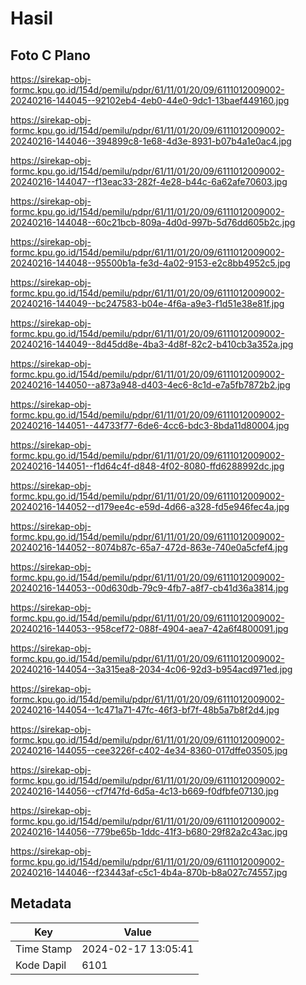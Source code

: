 # Hasil

## Foto C Plano

https://sirekap-obj-formc.kpu.go.id/154d/pemilu/pdpr/61/11/01/20/09/6111012009002-20240216-144045--92102eb4-4eb0-44e0-9dc1-13baef449160.jpg

https://sirekap-obj-formc.kpu.go.id/154d/pemilu/pdpr/61/11/01/20/09/6111012009002-20240216-144046--394899c8-1e68-4d3e-8931-b07b4a1e0ac4.jpg

https://sirekap-obj-formc.kpu.go.id/154d/pemilu/pdpr/61/11/01/20/09/6111012009002-20240216-144047--f13eac33-282f-4e28-b44c-6a62afe70603.jpg

https://sirekap-obj-formc.kpu.go.id/154d/pemilu/pdpr/61/11/01/20/09/6111012009002-20240216-144048--60c21bcb-809a-4d0d-997b-5d76dd605b2c.jpg

https://sirekap-obj-formc.kpu.go.id/154d/pemilu/pdpr/61/11/01/20/09/6111012009002-20240216-144048--95500b1a-fe3d-4a02-9153-e2c8bb4952c5.jpg

https://sirekap-obj-formc.kpu.go.id/154d/pemilu/pdpr/61/11/01/20/09/6111012009002-20240216-144049--bc247583-b04e-4f6a-a9e3-f1d51e38e81f.jpg

https://sirekap-obj-formc.kpu.go.id/154d/pemilu/pdpr/61/11/01/20/09/6111012009002-20240216-144049--8d45dd8e-4ba3-4d8f-82c2-b410cb3a352a.jpg

https://sirekap-obj-formc.kpu.go.id/154d/pemilu/pdpr/61/11/01/20/09/6111012009002-20240216-144050--a873a948-d403-4ec6-8c1d-e7a5fb7872b2.jpg

https://sirekap-obj-formc.kpu.go.id/154d/pemilu/pdpr/61/11/01/20/09/6111012009002-20240216-144051--44733f77-6de6-4cc6-bdc3-8bda11d80004.jpg

https://sirekap-obj-formc.kpu.go.id/154d/pemilu/pdpr/61/11/01/20/09/6111012009002-20240216-144051--f1d64c4f-d848-4f02-8080-ffd6288992dc.jpg

https://sirekap-obj-formc.kpu.go.id/154d/pemilu/pdpr/61/11/01/20/09/6111012009002-20240216-144052--d179ee4c-e59d-4d66-a328-fd5e946fec4a.jpg

https://sirekap-obj-formc.kpu.go.id/154d/pemilu/pdpr/61/11/01/20/09/6111012009002-20240216-144052--8074b87c-65a7-472d-863e-740e0a5cfef4.jpg

https://sirekap-obj-formc.kpu.go.id/154d/pemilu/pdpr/61/11/01/20/09/6111012009002-20240216-144053--00d630db-79c9-4fb7-a8f7-cb41d36a3814.jpg

https://sirekap-obj-formc.kpu.go.id/154d/pemilu/pdpr/61/11/01/20/09/6111012009002-20240216-144053--958cef72-088f-4904-aea7-42a6f4800091.jpg

https://sirekap-obj-formc.kpu.go.id/154d/pemilu/pdpr/61/11/01/20/09/6111012009002-20240216-144054--3a315ea8-2034-4c06-92d3-b954acd971ed.jpg

https://sirekap-obj-formc.kpu.go.id/154d/pemilu/pdpr/61/11/01/20/09/6111012009002-20240216-144054--1c471a71-47fc-46f3-bf7f-48b5a7b8f2d4.jpg

https://sirekap-obj-formc.kpu.go.id/154d/pemilu/pdpr/61/11/01/20/09/6111012009002-20240216-144055--cee3226f-c402-4e34-8360-017dffe03505.jpg

https://sirekap-obj-formc.kpu.go.id/154d/pemilu/pdpr/61/11/01/20/09/6111012009002-20240216-144056--cf7f47fd-6d5a-4c13-b669-f0dfbfe07130.jpg

https://sirekap-obj-formc.kpu.go.id/154d/pemilu/pdpr/61/11/01/20/09/6111012009002-20240216-144056--779be65b-1ddc-41f3-b680-29f82a2c43ac.jpg

https://sirekap-obj-formc.kpu.go.id/154d/pemilu/pdpr/61/11/01/20/09/6111012009002-20240216-144046--f23443af-c5c1-4b4a-870b-b8a027c74557.jpg


## Metadata

| Key        | Value               |
| ---------- | ------------------- |
| Time Stamp | 2024-02-17 13:05:41 |
| Kode Dapil | 6101                |



